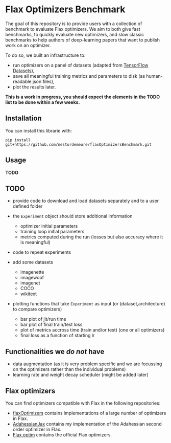# Flax Optimizers Benchmark

The goal of this repository is to provide users with a collection of benchmark to evaluate Flax optimizers.
We aim to both give fast benchmarks, to quickly evaluate new optimizers, and slow classic benchmarks to help authors of deep-learning papers that want to publish work on an optimizer.

To do so, we built an infrastructure to:
- run optimizers on a panel of datasets (adapted from [TensorFlow Datasets](https://www.tensorflow.org/datasets/overview)), 
- save all meaningful training metrics and parameters to disk (as human-readable json files),
- plot the results later.

**This is a work in progress, you should expect the elements in the TODO list to be done within a few weeks.**

## Installation

You can install this librarie with:

```
pip install git+https://github.com/nestordemeure/flaxOptimizersBenchmark.git
```

## Usage

**TODO**

## TODO

- provide code to download and load datasets separately and to a user defined folder

- the `Experiment` object should store additional information
  - optimizer initial parameters
  - training loop initial parameters
  - metrics computed during the run (losses but also accuracy where it is meaningful)

- code to repeat experiments

- add some datasets
  - imagenette
  - imagewoof
  - imagenet
  - COCO
  - wikitext

- plotting functions that take `Experiment` as input (or (dataset,architecture) to compare optimizers)
  - bar plot of jit/run time
  - bar plot of final train/test loss
  - plot of metrics accross time (train and/or test) (one or all optimizers)
  - final loss as a function of starting lr

## Functionalities we *do not* have

- data augmentation (as it is very problem specific and we are focussing on the optimizers rather than the individual problems)
- learning rate and weight decay scheduler (might be added later)

## Flax optimizers

You can find optimizers compatible with Flax in the following repositories:

- [flaxOptimizers](https://github.com/nestordemeure/flaxOptimizers) contains implementations of a large number of optimizers in Flax.
- [AdahessianJax](https://github.com/nestordemeure/AdaHessianJax) contains my implementation of the Adahessian second order optimizer in Flax.
- [Flax.optim](https://github.com/google/flax/tree/master/flax/optim) contains the official Flax optimizers.
